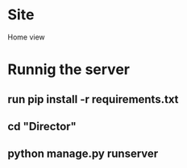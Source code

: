 # Site
Home view
# Runnig the server
## run pip install -r requirements.txt
## cd "Director"
## python manage.py runserver
